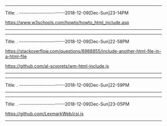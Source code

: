 
----------------------------------------------------
Title:  .
-----------------------2018-12-09[Dec-Sun]23-14PM

https://www.w3schools.com/howto/howto_html_include.asp

----------------------------------------------------


----------------------------------------------------
Title:  .
-----------------------2018-12-09[Dec-Sun]22-58PM


https://stackoverflow.com/questions/8988855/include-another-html-file-in-a-html-file


https://github.com/al-scvorets/wm-html-include.js

----------------------------------------------------

----------------------------------------------------
Title:  .
-----------------------2018-12-09[Dec-Sun]22-59PM

<!--#include virtual="filename.htm"-->


<!--#include virtual="hi4.html"-->

----------------------------------------------------


----------------------------------------------------
Title:  .
-----------------------2018-12-09[Dec-Sun]23-05PM

https://github.com/LexmarkWeb/csi.js



----------------------------------------------------
